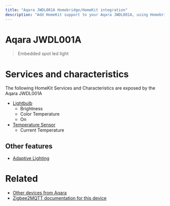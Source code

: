 ```yaml
---
title: "Aqara JWDL001A Homebridge/HomeKit integration"
description: "Add HomeKit support to your Aqara JWDL001A, using Homebridge, Zigbee2MQTT and homebridge-z2m."
---
```

<!---
This file has been GENERATED using src/docgen/docgen.ts
DO NOT EDIT THIS FILE MANUALLY!
-->
# Aqara JWDL001A
> Embedded spot led light


# Services and characteristics
The following HomeKit Services and Characteristics are exposed by
the Aqara JWDL001A

* [Lightbulb](../../light.md)
  * Brightness
  * Color Temperature
  * On
* [Temperature Sensor](../../sensors.md)
  * Current Temperature

## Other features
* [Adaptive Lighting](../../light.md)

# Related
* [Other devices from Aqara](../index.md#aqara)
* [Zigbee2MQTT documentation for this device](https://www.zigbee2mqtt.io/devices/JWDL001A.html)